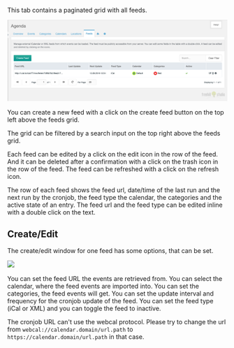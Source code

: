 This tab contains a paginated grid with all feeds.

[![](img/feeds.png)](img/feeds.png)

You can create a new feed with a click on the create feed button on the top
left above the feeds grid.

The grid can be filtered by a search input on the top right above the
feeds grid.

Each feed can be edited by a click on the edit icon in the row of the feed. And
it can be deleted after a confirmation with a click on the trash icon in the row
of the feed. The feed can be refreshed with a click on the refresh icon.

The row of each feed shows the feed url, date/time of the last run and the
next run by the cronjob, the feed type the calendar, the categories and the
active state of an entry. The feed url and the feed type can be edited inline
with a double click on the text.

## Create/Edit

The create/edit window for one feed has some options, that can be set.

[![](img/feed-edit.png)](img/feed-edit.png)

You can set the feed URL the events are retrieved from. You can select the
calendar, where the feed events are imported into. You can set the categories,
the feed events will get. You can set the update interval and frequency for
the cronjob update of the feed. You can set the feed type (iCal or XML) and
you can toggle the feed to inactive.

The cronjob URL can't use the webcal protocol. Please try to change the url from
`webcal://calendar.domain/url.path` to `https://calendar.domain/url.path` in
that case.
